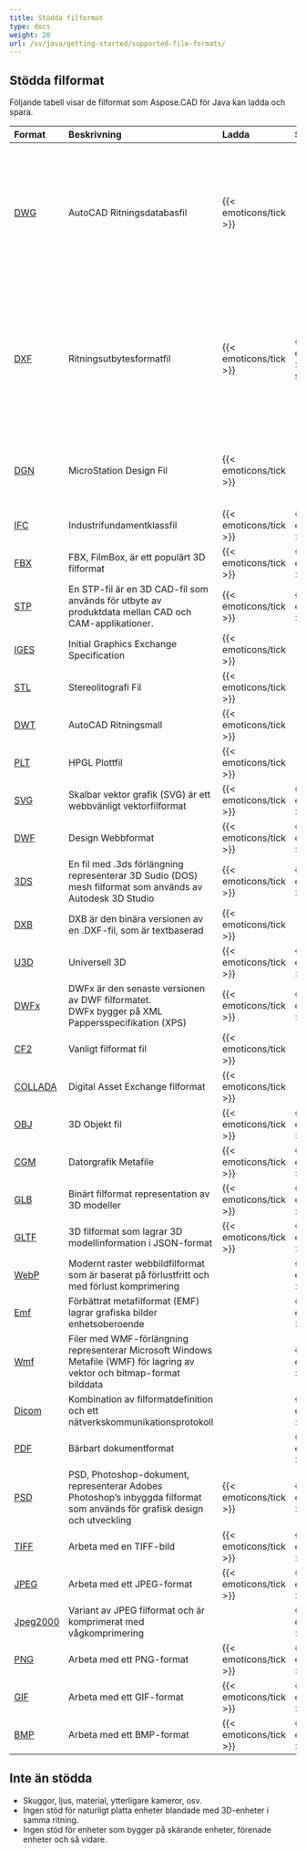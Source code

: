 ```yaml
---
title: Stödda filformat
type: docs
weight: 20
url: /sv/java/getting-started/supported-file-formats/
---
```


## **Stödda filformat**

Följande tabell visar de filformat som Aspose.CAD för Java kan ladda och spara.

|**Format**|**Beskrivning**|**Ladda**|**Spara**|**Anmärkningar**|
| :- | :- | :- | :- | :- |
|[DWG](https://docs.fileformat.com/cad/dwg/)|AutoCAD Ritningsdatabasfil|{{< emoticons/tick >}}| |- 3D Solider (Konisk, Sfär, Torus, Cylinder, Låda, Kil)<br />- Trådade modeller.<br />- Grundläggande vy kubpositioner.<br />- 3D Ytor.|
|[DXF](https://docs.fileformat.com/cad/dxf/)|Ritningsutbytesformatfil|{{< emoticons/tick >}}|{{< emoticons/tick >}} (Delvis stödd)|- 3D Solider (Konisk, Sfär, Torus, Cylinder, Låda, Kil)<br />- Trådade modeller.<br />- Grundläggande vy kubpositioner.<br />- 3D Ytor.<br />- Ytor, Nät|
|[DGN](https://docs.fileformat.com/cad/dgn/)|MicroStation Design Fil|{{< emoticons/tick >}}| |- 3D Solider (Konisk, Sfär, Torus, Cylinder, Låda, Kil)<br />- Ytor, Nät|
|[IFC](https://docs.fileformat.com/cad/ifc/)|Industrifundamentklassfil|{{< emoticons/tick >}}|{{< emoticons/tick >}}| |
|[FBX](https://docs.fileformat.com/3d/fbx/)|FBX, FilmBox, är ett populärt 3D filformat|{{< emoticons/tick >}}|{{< emoticons/tick >}}| |
|[STP](https://docs.fileformat.com/3d/stp/)|En STP-fil är en 3D CAD-fil som används för utbyte av produktdata mellan CAD och CAM-applikationer.|{{< emoticons/tick >}}|{{< emoticons/tick >}}| |
|[IGES](https://docs.fileformat.com/cad/iges/)|Initial Graphics Exchange Specification|{{< emoticons/tick >}}| | |
|[STL](https://docs.fileformat.com/cad/stl/)|Stereolitografi Fil|{{< emoticons/tick >}}| | |
|[DWT](https://docs.fileformat.com/cad/dwt/)|AutoCAD Ritningsmall|{{< emoticons/tick >}}| | |
|[PLT](https://docs.fileformat.com/cad/plt/)|HPGL Plottfil|{{< emoticons/tick >}}| | |
|[SVG](https://docs.fileformat.com/page-description-language/svg/)|Skalbar vektor grafik (SVG) är ett webbvänligt vektorfilformat|{{< emoticons/tick >}}|{{< emoticons/tick >}}| |
|[DWF](https://docs.fileformat.com/cad/dwf/)|Design Webbformat|{{< emoticons/tick >}}|{{< emoticons/tick >}}| |
|[3DS](https://docs.fileformat.com/3d/3ds/)|En fil med .3ds förlängning representerar 3D Sudio (DOS) mesh filformat som används av Autodesk 3D Studio|{{< emoticons/tick >}}|{{< emoticons/tick >}}| |
|[DXB](https://docs.fileformat.com/cad/dxb/)|DXB är den binära versionen av en .DXF-fil, som är textbaserad|{{< emoticons/tick >}}| | |
|[U3D](https://docs.fileformat.com/3d/u3d/)|Universell 3D|{{< emoticons/tick >}}|{{< emoticons/tick >}}|||||
|[DWFx](https://docs.fileformat.com/cad/dwfx/)|DWFx är den senaste versionen av DWF filformatet. <br />DWFx bygger på XML Pappersspecifikation (XPS)|{{< emoticons/tick >}}|{{< emoticons/tick >}}| |
|[CF2](https://docs.fileformat.com/cad/cf2/)|Vanligt filformat fil|{{< emoticons/tick >}}| | |
|[COLLADA](https://docs.fileformat.com/3d/dae/)|Digital Asset Exchange filformat|{{< emoticons/tick >}}| | |
|[OBJ](https://docs.fileformat.com/3d/obj/)|3D Objekt fil|{{< emoticons/tick >}}|{{< emoticons/tick >}}| |
|[CGM](https://docs.fileformat.com/page-description-language/cgm/)|Datorgrafik Metafile|{{< emoticons/tick >}}|{{< emoticons/tick >}}| |
|[GLB](https://docs.fileformat.com/3d/glb/)|Binärt filformat representation av 3D modeller|{{< emoticons/tick >}}|{{< emoticons/tick >}}| |
|[GLTF](https://docs.fileformat.com/3d/gltf/)|3D filformat som lagrar 3D modellinformation i JSON-format|{{< emoticons/tick >}}|{{< emoticons/tick >}}| |
|[WebP](https://docs.fileformat.com/image/webp/)|Modernt raster webbildfilformat som är baserat på förlustfritt och med förlust komprimering||{{< emoticons/tick >}}| |
|[Emf](https://docs.fileformat.com/image/emf/)|Förbättrat metafilformat (EMF) lagrar grafiska bilder enhetsoberoende||{{< emoticons/tick >}}| |
|[Wmf](https://docs.fileformat.com/image/wmf/)|Filer med WMF-förlängning representerar Microsoft Windows Metafile (WMF) för lagring av vektor och bitmap-format bilddata||{{< emoticons/tick >}}| |
|[Dicom](https://docs.fileformat.com/image/dicom/)|Kombination av filformatdefinition och ett nätverkskommunikationsprotokoll||{{< emoticons/tick >}}| |
|[PDF](https://docs.fileformat.com/pdf/)|Bärbart dokumentformat| |{{< emoticons/tick >}}| |
|[PSD](https://docs.fileformat.com/image/psd/)|PSD, Photoshop-dokument, representerar Adobes Photoshop’s inbyggda filformat som används för grafisk design och utveckling|{{< emoticons/tick >}}|{{< emoticons/tick >}}| |
|[TIFF](https://docs.fileformat.com/image/tiff/)|Arbeta med en TIFF-bild|{{< emoticons/tick >}}|{{< emoticons/tick >}}| |
|[JPEG](https://docs.fileformat.com/image/jpeg/)|Arbeta med ett JPEG-format|{{< emoticons/tick >}}|{{< emoticons/tick >}}| |
|[Jpeg2000](https://docs.fileformat.com/image/j2c/)|Variant av JPEG filformat och är komprimerat med vågkomprimering||{{< emoticons/tick >}}| |
|[PNG](https://docs.fileformat.com/image/png/)|Arbeta med ett PNG-format|{{< emoticons/tick >}}|{{< emoticons/tick >}}| |
|[GIF](https://docs.fileformat.com/image/gif/)|Arbeta med ett GIF-format|{{< emoticons/tick >}}|{{< emoticons/tick >}}| |
|[BMP](https://docs.fileformat.com/image/bmp/)|Arbeta med ett BMP-format|{{< emoticons/tick >}}|{{< emoticons/tick >}}| |

## **Inte än stödda**

- Skuggor, ljus, material, ytterligare kameror, osv.
- Ingen stöd för naturligt platta enheter blandade med 3D-enheter i samma ritning.
- Ingen stöd för enheter som bygger på skärande enheter, förenade enheter och så vidare.
